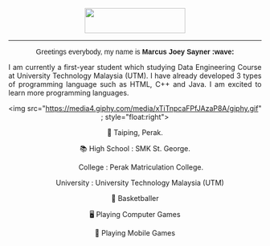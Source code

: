 <!DOCTYPE html>
<head>
<center>
   <p align="center"> <img src="https://see.fontimg.com/api/renderfont4/EaLge/eyJyIjoiZnMiLCJoIjo0NCwidyI6MTI1MCwiZnMiOjM1LCJmZ2MiOiIjMTg0NkU1IiwiYmdjIjoiI0ZGRkZGRiIsInQiOjF9/SGVsbG8gdGhlcmUh/matcha.png" height="50" ; width="200"> </p>

<hr>

<p align="center" ; style="margin:0"><font style="font-family:Arial, Helvetica, sans-serif">Greetings everybody, my name is <b>Marcus Joey Sayner :wave:</b></font></p>
</head>

<p align="justify"> I am currently a first-year student which studying Data Engineering Course at University Technology Malaysia (UTM). I have already developed 3 types of programming language such as HTML, C++ and Java. I am excited to learn more programming languages.<p>

<img src="https://media4.giphy.com/media/xTiTnpcaFPfJAzaP8A/giphy.gif" ; style="float:right">
   <p>🏡 Taiping, Perak.</p>
   <p>📚 High School : SMK St. George. </p>
   <p> &nbsp;&nbsp;&nbsp;&nbsp;&nbsp;&nbsp;College : Perak Matriculation College.</p>
   <p> &nbsp;&nbsp;&nbsp;&nbsp;&nbsp;University : University Technology Malaysia (UTM)</p>
   <p>🏀 Basketballer</p>
   <p>🖥️ Playing Computer Games</p>
   <p>📱 Playing Mobile Games</p>

